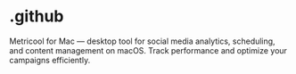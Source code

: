 # .github
Metricool for Mac — desktop tool for social media analytics, scheduling, and content management on macOS. Track performance and optimize your campaigns efficiently.
